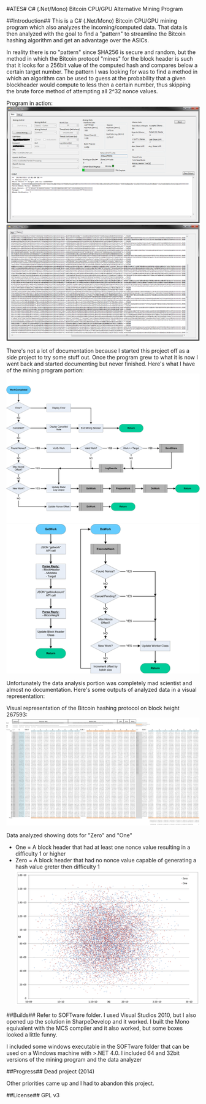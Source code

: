 #ATES#
C# (.Net/Mono) Bitcoin CPU/GPU Alternative Mining Program

##Introduction##
This is a C# (.Net/Mono) Bitcoin CPU/GPU mining program which also analyzes the incoming/computed data. That data is then analyzed with the goal to find a "pattern" to streamline the Bitcoin hashing algorithm and get an advantage over the ASICs.

In reality there is no "pattern" since SHA256 is secure and random, but the method in which the Bitcoin protocol "mines" for the block header is such that it looks for a 256bit value of the computed hash and compares below a certain target number. The pattern I was looking for was to find a method in which an algorithm can be used to guess at the probability that a given blockheader would compute to less then a certain number, thus skipping the brute force method of attempting all 2^32 nonce values.

Program in action:
![Alt text](https://github.com/Mr-EE/Ates/blob/master/Docs/ScreenCap_MainWindow.png "Main Window")
![Alt text](https://github.com/Mr-EE/Ates/blob/master/Docs/ScreenCap_DebugWindow.png "Debug Window")


There's not a lot of documentation because I started this project off as a side project to try some stuff out. Once the program grew to what it is now I went back and started documenting but never finished. Here's what I have of the mining program portion:
![Alt text](https://github.com/Mr-EE/Ates/blob/master/Docs/CryptoMiner_BlockDiagramV0_2_MainLoop.png "Main Loop Block Diagram")
![Alt text](https://github.com/Mr-EE/Ates/blob/master/Docs/CryptoMiner_BlockDiagramV0_2_Classes.png "Classes Block Diagram")

Unfortunately the data analysis portion was completely mad scientist and almost no documentation. Here's some outputs of analyzed data in a visual representation:

Visual representation of the Bitcoin hashing protocol on block height 267593:
![Alt text](https://github.com/Mr-EE/Ates/blob/master/Docs/VisualHash_267593.png "Visual Hash")


Data analyzed showing dots for "Zero" and "One"
  - One = A block header that had at least one nonce value resulting in a difficulty 1 or higher
  - Zero = A block header that had no nonce value capable of generating a hash value greter then difficulty 1
![Alt text](https://github.com/Mr-EE/Ates/blob/master/Docs/Graphs_SmallPoints.png "Graph of Blockheader data")



##Builds##
Refer to SOFTware folder. I used Visual Studios 2010, but I also opened up the solution in SharpeDevelop and it worked. I built the Mono equivalent with the MCS compiler and it also worked, but some boxes looked a little funny.

I included some windows executable in the SOFTware folder that can be used on a Windows machine with >.NET 4.0. I included 64 and 32bit versions of the mining program and the data analyzer


##Progress##
Dead project (2014)

Other priorities came up and I had to abandon this project.

##License##
GPL v3






